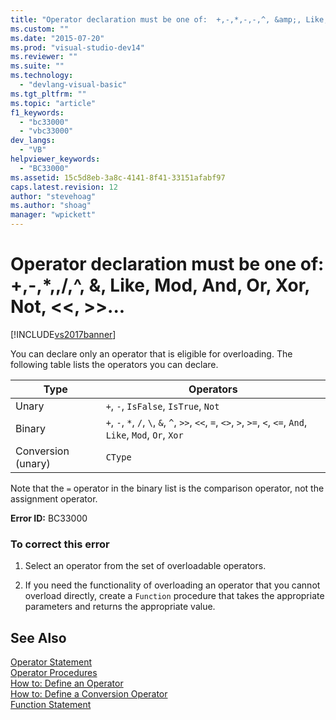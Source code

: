 ```yaml
---
title: "Operator declaration must be one of:  +,-,*,-,-,^, &amp;, Like, Mod, And, Or, Xor, Not, &lt;&lt;, &gt;&gt;, =, &lt;&gt;, &lt;, &lt;=, &gt;, &gt;=, CType, IsTrue, IsFalse | Microsoft Docs"
ms.custom: ""
ms.date: "2015-07-20"
ms.prod: "visual-studio-dev14"
ms.reviewer: ""
ms.suite: ""
ms.technology: 
  - "devlang-visual-basic"
ms.tgt_pltfrm: ""
ms.topic: "article"
f1_keywords: 
  - "bc33000"
  - "vbc33000"
dev_langs: 
  - "VB"
helpviewer_keywords: 
  - "BC33000"
ms.assetid: 15c5d8eb-3a8c-4141-8f41-33151afabf97
caps.latest.revision: 12
author: "stevehoag"
ms.author: "shoag"
manager: "wpickett"
---
```

# Operator declaration must be one of:  +,-,*,\,/,^, &amp;, Like, Mod, And, Or, Xor, Not, &lt;&lt;, &gt;&gt;...
[!INCLUDE[vs2017banner](../../../visual-basic/includes/vs2017banner.md)]

You can declare only an operator that is eligible for overloading. The following table lists the operators you can declare.  
  
|Type|Operators|  
|----------|---------------|  
|Unary|`+`, `-`, `IsFalse`, `IsTrue`, `Not`|  
|Binary|`+`, `-`, `*`, `/`, `\`, `&`, `^`, `>>`, `<<`, `=`, `<>`, `>`, `>=`, `<`, `<=`, `And`, `Like`, `Mod`, `Or`, `Xor`|  
|Conversion (unary)|`CType`|  
  
 Note that the `=` operator in the binary list is the comparison operator, not the assignment operator.  
  
 **Error ID:** BC33000  
  
### To correct this error  
  
1.  Select an operator from the set of overloadable operators.  
  
2.  If you need the functionality of overloading an operator that you cannot overload directly, create a `Function` procedure that takes the appropriate parameters and returns the appropriate value.  
  
## See Also  
 [Operator Statement](../../../visual-basic/language-reference/statements/operator-statement.md)   
 [Operator Procedures](../../../visual-basic/programming-guide/language-features/procedures/operator-procedures.md)   
 [How to: Define an Operator](../../../visual-basic/programming-guide/language-features/procedures/how-to-define-an-operator.md)   
 [How to: Define a Conversion Operator](../../../visual-basic/programming-guide/language-features/procedures/how-to-define-a-conversion-operator.md)   
 [Function Statement](../../../visual-basic/language-reference/statements/function-statement.md)